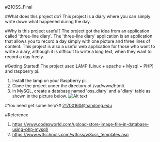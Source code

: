 #21OSS_Final

#What does this project do?
This project is a diary where you can simply write down what happened during the day.

#Why is this project useful?
The project got the idea from an application called 'three-line diary'.
The 'three-line diary' application is an application that allows you to record a day simply with one picture and three lines of content.
This project is also a useful web application for those who want to write a diary, although it is difficult to write a long text, when they want to record a day freely.

#Getting Started!
The project used LAMP (Linux + apache + Mysql + PHP) and raspberry pi.
1. Install the lamp on your Raspberry pi.
2. Clone the project under the directory of /var/www/html/.
3. In MySQL, create a database named 'oss_diary' and a 'diary' table as shown in the picture below.
![Alt text](https://www.google.com/url?sa=i&url=https%3A%2F%2Fapps.apple.com%2Fkr%2Fapp%2F%25EC%2584%25B8%25EC%25A4%2584%25EC%259D%25BC%25EA%25B8%25B0%2Fid1436460302&psig=AOvVaw2Dl7XpcMzWPx9wN7lJRrtQ&ust=1623593401651000&source=images&cd=vfe&ved=0CAIQjRxqFwoTCIitiOeikvECFQAAAAAdAAAAABAD)

#You need get some help?#
21700160@handong.edu

#Reference
1.	https://www.codexworld.com/upload-store-image-file-in-database-using-php-mysql/
2.	https://www.w3schools.com/w3css/w3css_templates.asp
